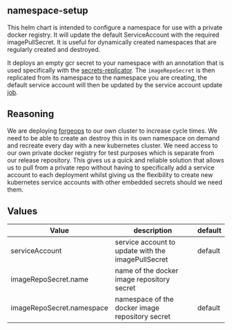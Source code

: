 ## namespace-setup
This helm chart is intended to configure a namespace for use with a private docker registry. It will update the default ServiceAccount with the required imagePullSecret. It is useful for dynamically created namespaces that are regularly created and destroyed.

It deploys an empty gcr secret to your namespace with an annotation that is used specifically with the [secrets-replicator](https://github.com/mittwald/kubernetes-replicator). The `imageRepoSecret` is then replicated from its namespace to the namespace you are creating, the default service account will then be updated by the service account update [job](./templates/service-account-update.yaml).

## Reasoning
We are deploying [forgeops](https://github.com/forgerock/forgeops) to our own cluster to increase cycle times. We need to be able to create an destroy this in its own namespace on demand and recreate every day with a new kubernetes cluster. We need access to our own private docker registry for test purposes which is separate from our release repository. This gives us a quick and reliable solution that allows us to pull from a private repo without having to specifically add a service account to each deployment whilst giving us the flexibility to create new kubernetes service accounts with other embedded secrets should we need them.

## Values

| Value | description | default |
| ----- | ----------- | ------- |
| serviceAccount | service account to update with the imagePullSecret | default |
| imageRepoSecret.name | name of the docker image repository secret | |
| imageRepoSecret.namespace | namespace of the docker image repository secret | default |